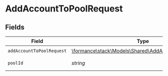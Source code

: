 # AddAccountToPoolRequest


## Fields

| Field                                                                                                   | Type                                                                                                    | Required                                                                                                | Description                                                                                             |
| ------------------------------------------------------------------------------------------------------- | ------------------------------------------------------------------------------------------------------- | ------------------------------------------------------------------------------------------------------- | ------------------------------------------------------------------------------------------------------- |
| `addAccountToPoolRequest`                                                                               | [\formance\stack\Models\Shared\AddAccountToPoolRequest](../../Models/Shared/AddAccountToPoolRequest.md) | :heavy_check_mark:                                                                                      | N/A                                                                                                     |
| `poolId`                                                                                                | *string*                                                                                                | :heavy_check_mark:                                                                                      | The pool ID.                                                                                            |